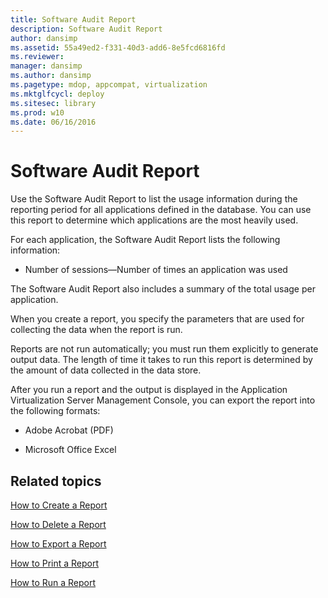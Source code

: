 ```yaml
---
title: Software Audit Report
description: Software Audit Report
author: dansimp
ms.assetid: 55a49ed2-f331-40d3-add6-8e5fcd6816fd
ms.reviewer: 
manager: dansimp
ms.author: dansimp
ms.pagetype: mdop, appcompat, virtualization
ms.mktglfcycl: deploy
ms.sitesec: library
ms.prod: w10
ms.date: 06/16/2016
---
```



# Software Audit Report


Use the Software Audit Report to list the usage information during the reporting period for all applications defined in the database. You can use this report to determine which applications are the most heavily used.

For each application, the Software Audit Report lists the following information:

-   Number of sessions—Number of times an application was used

The Software Audit Report also includes a summary of the total usage per application.

When you create a report, you specify the parameters that are used for collecting the data when the report is run.

Reports are not run automatically; you must run them explicitly to generate output data. The length of time it takes to run this report is determined by the amount of data collected in the data store.

After you run a report and the output is displayed in the Application Virtualization Server Management Console, you can export the report into the following formats:

-   Adobe Acrobat (PDF)

-   Microsoft Office Excel

## Related topics


[How to Create a Report](how-to-create-a-reportserver.md)

[How to Delete a Report](how-to-delete-a-reportserver.md)

[How to Export a Report](how-to-export-a-reportserver.md)

[How to Print a Report](how-to-print-a-reportserver.md)

[How to Run a Report](how-to-run-a-reportserver.md)

 

 





